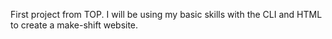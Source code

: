 First project from TOP. I will be using my basic skills with the CLI and HTML
to create a make-shift website.
